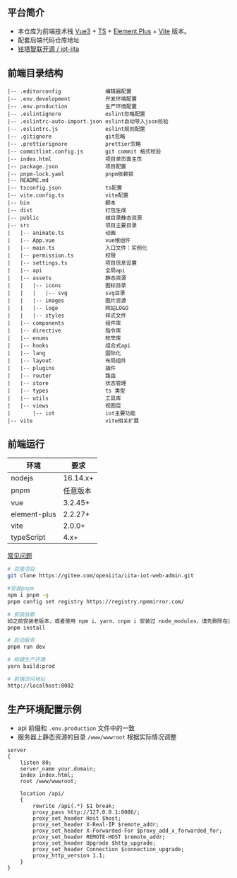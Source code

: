 ## 平台简介

- 本仓库为前端技术栈 [Vue3](https://v3.cn.vuejs.org) + [TS](https://www.typescriptlang.org/) + [Element Plus](https://element-plus.org/zh-CN) + [Vite](https://cn.vitejs.dev) 版本。
- 配套后端代码仓库地址
- [铱塔智联开源 / iot-iita](https://gitee.com/open-iita/iotkit-parent/tree/dev-V0.5.0/)

## 前端目录结构

```
|-- .editorconfig              编辑器配置
|-- .env.development           开发环境配置
|-- .env.production            生产环境配置
|-- .eslintignore              eslint忽略配置
|-- .eslintrc-auto-import.json eslint自动导入json校验
|-- .eslintrc.js               eslint规则配置
|-- .gitignore                 git忽略
|-- .prettierignore            prettier忽略
|-- commitlint.config.js       git commit 格式校验
|-- index.html                 项目单页面主页
|-- package.json               项目配置
|-- pnpm-lock.yaml             pnpm依赖锁
|-- README.md
|-- tsconfig.json              ts配置
|-- vite.config.ts             vite配置
|-- bin                        脚本
|-- dist                       打包生成
|-- public                     根目录静态资源
|-- src                        项目主要目录
|   |-- animate.ts             动画
|   |-- App.vue                vue根组件
|   |-- main.ts                入口文件：实例化
|   |-- permission.ts          权限
|   |-- settings.ts            项目信息设置
|   |-- api                    全局api
|   |-- assets                 静态资源
|   |   |-- icons              图标目录
|   |   |   |-- svg            svg目录
|   |   |-- images             图片资源
|   |   |-- logo               网站LOGO
|   |   |-- styles             样式文件
|   |-- components             组件库
|   |-- directive              指令库
|   |-- enums                  枚举库
|   |-- hooks                  组合式api
|   |-- lang                   国际化
|   |-- layout                 布局组件
|   |-- plugins                插件
|   |-- router                 路由
|   |-- store                  状态管理
|   |-- types                  ts 类型
|   |-- utils                  工具库
|   |-- views                  视图层
|       |-- iot                iot主要功能
|-- vite                       vite相关扩展
```

## 前端运行

| 环境         | 要求     |
| ------------ | -------- |
| nodejs       | 16.14.x+ |
| pnpm         | 任意版本 |
| vue          | 3.2.45+  |
| element-plus | 2.2.27+  |
| vite         | 2.0.0+   |
| typeScript   | 4.x+     |

[常见问题](http://iotkit-open-source.gitee.io/document/pages/772a9f/#creating-server-tcp-listening-socket-127-0-0-1-6379-bind-no-such-file-or-directory)

```bash
# 克隆项目
git clone https://gitee.com/openiita/iita-iot-web-admin.git

#安装pnpm
npm i pnpm -g
pnpm config set registry https://registry.npmmirror.com/

# 安装依赖
如之前安装老版本，或者使用 npm i、yarn、cnpm i 安装过 node_modules，请先删除在进行安装。
pnpm install

# 启动服务
pnpm run dev

# 构建生产环境
yarn build:prod

# 前端访问地址
http://localhost:8082
```

## 生产环境配置示例

- api 前缀和 `.env.production` 文件中的一致
- 服务器上静态资源的目录 `/www/wwwroot` 根据实际情况调整

```nginx
server
{
    listen 80;
    server_name your.domain;
	index index.html;
    root /www/wwwroot;

    location /api/
    {
        rewrite /api(.*) $1 break;
        proxy_pass http://127.0.0.1:8086/;
        proxy_set_header Host $host;
        proxy_set_header X-Real-IP $remote_addr;
        proxy_set_header X-Forwarded-For $proxy_add_x_forwarded_for;
        proxy_set_header REMOTE-HOST $remote_addr;
        proxy_set_header Upgrade $http_upgrade;
        proxy_set_header Connection $connection_upgrade;
        proxy_http_version 1.1;
    }
}
```
